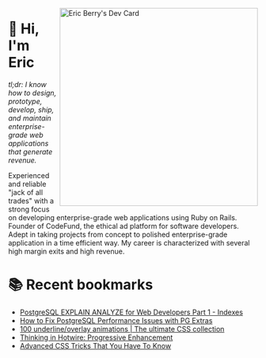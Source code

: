 <a href="https://app.daily.dev/coderberry"><img src="https://api.daily.dev/devcards/f1398102cb3141b28c0a4f753dec68c8.png?r=kki" width="400" alt="Eric Berry's Dev Card" align="right"/></a>

# 👋 Hi, I'm Eric

_tl;dr: I know how to design, prototype, develop, ship, and maintain enterprise-grade web applications that generate revenue._

Experienced and reliable "jack of all trades" with a strong focus on developing enterprise-grade web applications using Ruby on Rails. Founder of CodeFund, the ethical ad platform for software developers. Adept in taking projects from concept to polished enterprise-grade application in a time efficient way. My career is characterized with several high margin exits and high revenue.

# 📚 Recent bookmarks
<!-- BOOKMARKS:START -->
- [PostgreSQL EXPLAIN ANALYZE for Web Developers Part 1 - Indexes](https://app.daily.dev/posts/UY8RsWANO?utm_source=rss&utm_medium=bookmarks&utm_campaign=7c2eeff1f1b542d5b0d1edc7213a6cc7)
- [How to Fix PostgreSQL Performance Issues with PG Extras](https://app.daily.dev/posts/O8BXDuu9r?utm_source=rss&utm_medium=bookmarks&utm_campaign=7c2eeff1f1b542d5b0d1edc7213a6cc7)
- [100 underline/overlay animations | The ultimate CSS collection](https://app.daily.dev/posts/y9CFOUC5v?utm_source=rss&utm_medium=bookmarks&utm_campaign=7c2eeff1f1b542d5b0d1edc7213a6cc7)
- [Thinking in Hotwire: Progressive Enhancement](https://app.daily.dev/posts/TaXY58Sky?utm_source=rss&utm_medium=bookmarks&utm_campaign=7c2eeff1f1b542d5b0d1edc7213a6cc7)
- [Advanced CSS Tricks That You Have To Know](https://app.daily.dev/posts/iKH5fd17Q?utm_source=rss&utm_medium=bookmarks&utm_campaign=7c2eeff1f1b542d5b0d1edc7213a6cc7)
<!-- BOOKMARKS:END -->
